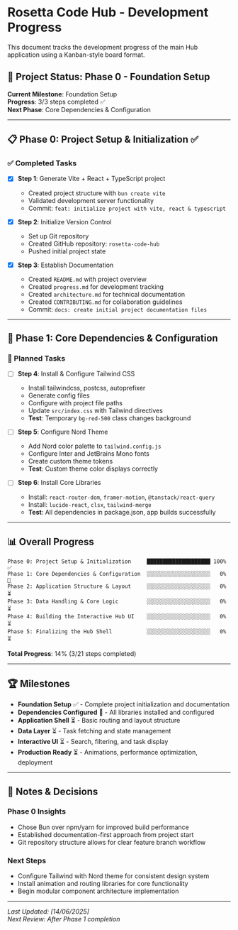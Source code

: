 # Rosetta Code Hub - Development Progress

This document tracks the development progress of the main Hub application using a Kanban-style board format.

## 🎯 Project Status: Phase 0 - Foundation Setup

**Current Milestone**: Foundation Setup  
**Progress**: 3/3 steps completed ✅  
**Next Phase**: Core Dependencies & Configuration

---

## 📋 Phase 0: Project Setup & Initialization ✅

### ✅ Completed Tasks

- [x] **Step 1**: Generate Vite + React + TypeScript project
  - Created project structure with `bun create vite`
  - Validated development server functionality
  - Commit: `feat: initialize project with vite, react & typescript`

- [x] **Step 2**: Initialize Version Control  
  - Set up Git repository
  - Created GitHub repository: `rosetta-code-hub`
  - Pushed initial project state
  
- [x] **Step 3**: Establish Documentation
  - Created `README.md` with project overview
  - Created `progress.md` for development tracking
  - Created `architecture.md` for technical documentation
  - Created `CONTRIBUTING.md` for collaboration guidelines
  - Commit: `docs: create initial project documentation files`

---

## 🚀 Phase 1: Core Dependencies & Configuration

### 📅 Planned Tasks

- [ ] **Step 4**: Install & Configure Tailwind CSS
  - Install tailwindcss, postcss, autoprefixer
  - Generate config files
  - Configure with project file paths
  - Update `src/index.css` with Tailwind directives
  - **Test**: Temporary `bg-red-500` class changes background

- [ ] **Step 5**: Configure Nord Theme
  - Add Nord color palette to `tailwind.config.js`
  - Configure Inter and JetBrains Mono fonts
  - Create custom theme tokens
  - **Test**: Custom theme color displays correctly

- [ ] **Step 6**: Install Core Libraries
  - Install: `react-router-dom`, `framer-motion`, `@tanstack/react-query`
  - Install: `lucide-react`, `clsx`, `tailwind-merge`
  - **Test**: All dependencies in package.json, app builds successfully

---

## 📊 Overall Progress

```
Phase 0: Project Setup & Initialization     ████████████████████ 100% ✅
Phase 1: Core Dependencies & Configuration  ░░░░░░░░░░░░░░░░░░░░   0% 🔄
Phase 2: Application Structure & Layout     ░░░░░░░░░░░░░░░░░░░░   0% ⏳
Phase 3: Data Handling & Core Logic         ░░░░░░░░░░░░░░░░░░░░   0% ⏳
Phase 4: Building the Interactive Hub UI    ░░░░░░░░░░░░░░░░░░░░   0% ⏳
Phase 5: Finalizing the Hub Shell           ░░░░░░░░░░░░░░░░░░░░   0% ⏳
```

**Total Progress**: 14% (3/21 steps completed)

---

## 🏆 Milestones

- **Foundation Setup** ✅ - Complete project initialization and documentation
- **Dependencies Configured** 🔄 - All libraries installed and configured  
- **Application Shell** ⏳ - Basic routing and layout structure
- **Data Layer** ⏳ - Task fetching and state management
- **Interactive UI** ⏳ - Search, filtering, and task display
- **Production Ready** ⏳ - Animations, performance optimization, deployment

---

## 📝 Notes & Decisions

### Phase 0 Insights
- Chose Bun over npm/yarn for improved build performance
- Established documentation-first approach from project start
- Git repository structure allows for clear feature branch workflow

### Next Steps
- Configure Tailwind with Nord theme for consistent design system
- Install animation and routing libraries for core functionality
- Begin modular component architecture implementation

---

*Last Updated: [14/06/2025]*  
*Next Review: After Phase 1 completion*
